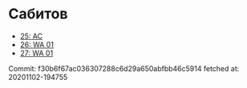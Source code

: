 # Сабитов
- [25: AC](25.md)
- [26: WA 01](26.md)
- [27: WA 01](27.md)

Commit: f30b6f67ac036307288c6d29a650abfbb46c5914
 fetched at: 20201102-194755
